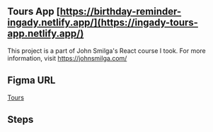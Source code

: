 ## Tours App [https://birthday-reminder-ingady.netlify.app/](https://ingady-tours-app.netlify.app/)
This project is a part of John Smilga's React course I took. For more information, visit https://johnsmilga.com/

## Figma URL

[Tours](https://www.figma.com/file/OnLoM3AzBFaHzSc2iolJS0/Tours?node-id=0%3A1&t=wiRXOlTLN5ehekYI-1)

## Steps
